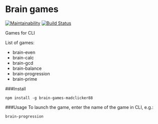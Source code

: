 # Brain games

[![Maintainability](https://api.codeclimate.com/v1/badges/ce9f635434eb904b1a23/maintainability)](https://codeclimate.com/github/madclicker88/project-lvl1-s304/maintainability)
[![Build Status](https://travis-ci.com/madclicker88/project-lvl1-s304.svg?branch=master)](https://travis-ci.com/madclicker88/project-lvl1-s304)

Games for CLI

List of games:
* brain-even
* brain-calc
* brain-gcd
* brain-balance
* brain-progression
* brain-prime

###Install
```
npm install -g brain-games-madclicker88
```
###Usage
To launch the game, enter the name of the game in CLI, e.g.:
```
brain-progression
```
